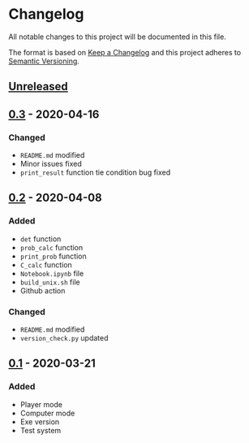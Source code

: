 # Changelog
All notable changes to this project will be documented in this file.

The format is based on [Keep a Changelog](http://keepachangelog.com/en/1.0.0/)
and this project adheres to [Semantic Versioning](http://semver.org/spec/v2.0.0.html).

## [Unreleased]
## [0.3] - 2020-04-16
### Changed
- `README.md` modified
- Minor issues fixed
- `print_result` function tie condition bug fixed
## [0.2] - 2020-04-08
### Added
- `det` function
- `prob_calc` function
- `print_prob` function
- `C_calc` function
- `Notebook.ipynb` file
- `build_unix.sh` file
- Github action
### Changed
- `README.md` modified
- `version_check.py` updated
## [0.1] - 2020-03-21
### Added
- Player mode
- Computer mode
- Exe version
- Test system

[Unreleased]: https://github.com/sepandhaghighi/penney/compare/v0.3...dev
[0.3]: https://github.com/sepandhaghighi/penney/compare/v0.2...v0.3
[0.2]: https://github.com/sepandhaghighi/penney/compare/v0.1...v0.2
[0.1]: https://github.com/sepandhaghighi/penney/compare/9c95239...v0.1



